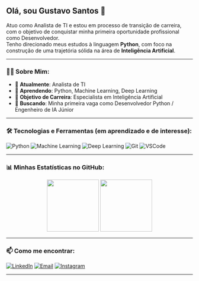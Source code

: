 ## Olá, sou Gustavo Santos 👋

Atuo como Analista de TI e estou em processo de transição de carreira, com o objetivo de conquistar minha primeira oportunidade profissional como Desenvolvedor.  
Tenho direcionado meus estudos à linguagem **Python**, com foco na construção de uma trajetória sólida na área de **Inteligência Artificial**.


---

### 👨‍💻 Sobre Mim:

- 🔭 **Atualmente**: Analista de TI  
- 🌱 **Aprendendo**: Python, Machine Learning, Deep Learning  
- 🎯 **Objetivo de Carreira**: Especialista em Inteligência Artificial  
- 🚀 **Buscando**: Minha primeira vaga como Desenvolvedor Python / Engenheiro de IA Júnior  

---

### 🛠️ Tecnologias e Ferramentas (em aprendizado e de interesse):

![Python](https://img.shields.io/badge/-Python-3776AB?style=for-the-badge&logo=python&logoColor=white)
![Machine Learning](https://img.shields.io/badge/-Machine%20Learning-102230?style=for-the-badge&logo=scikit-learn&logoColor=white)
![Deep Learning](https://img.shields.io/badge/-Deep%20Learning-452c63?style=for-the-badge&logo=tensorflow&logoColor=white)
![Git](https://img.shields.io/badge/-Git-F05032?style=for-the-badge&logo=git&logoColor=white)
![VSCode](https://img.shields.io/badge/-VSCode-007ACC?style=for-the-badge&logo=visual-studio-code&logoColor=white)

---

### 📊 Minhas Estatísticas no GitHub:

<p align="center">
  <img height="140em" src="https://github-readme-stats.vercel.app/api?username=guhssantos&show_icons=true&theme=tokyonight&hide_border=false&include_all_commits=true&count_private=true"/>
  <img height="140em" src="https://github-readme-stats.vercel.app/api/top-langs/?username=guhssantos&layout=compact&langs_count=7&theme=tokyonight&hide_border=false"/>
</p>

---

### 📫 Como me encontrar:

[![LinkedIn](https://img.shields.io/badge/-LinkedIn-0077B5?style=for-the-badge&logo=linkedin&logoColor=white)](https://www.linkedin.com/in/gustavo-de-sousa-santos-9a600a201/) [![Email](https://img.shields.io/badge/-Outlook-0078D4?style=for-the-badge&logo=microsoft-outlook&logoColor=white)](mailto:gusttavo.ssantos@outlook.com) [![Instagram](https://img.shields.io/badge/-Instagram-E4405F?style=for-the-badge&logo=instagram&logoColor=white)](https://www.instagram.com/ofc_gsantos/)  

---

